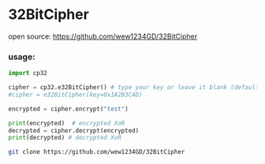 # 32BitCipher

open source: https://github.com/wew1234GD/32BitCipher

### usage:
```python
import cp32

cipher = cp32.e32BitCipher() # type your key or leave it blank (default key =  0x1AC32B4D)
#cipher = e32BitCipher(key=0x1A2B3C4D) 

encrypted = cipher.encrypt("test")

print(encrypted)  # encrypted XoR
decrypted = cipher.decrypt(encrypted)
print(decrypted) # decrypted XoR 
```

```bash
git clone https://github.com/wew1234GD/32BitCipher
```